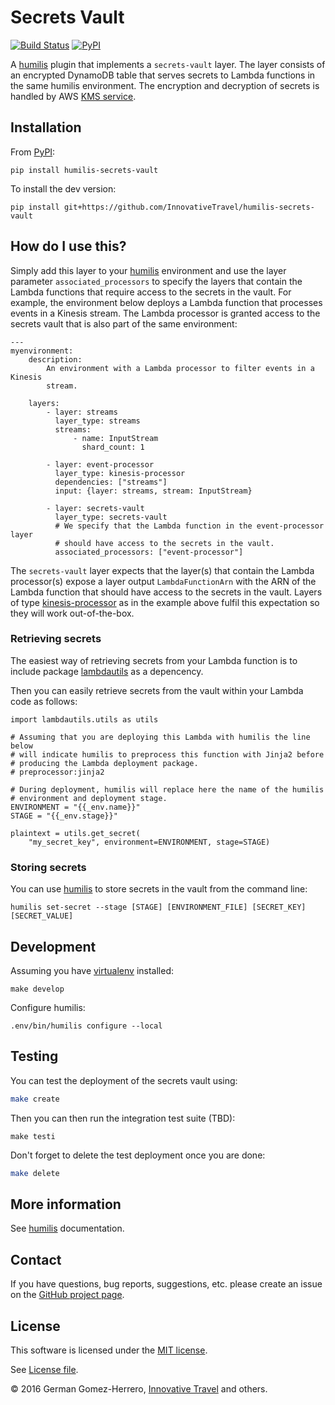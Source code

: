 Secrets Vault
==================

[![Build Status](https://travis-ci.org/humilis/humilis-secrets-vault.svg?branch=master)](https://travis-ci.org/humilis/humilis-secrets-vault)
[![PyPI](https://img.shields.io/pypi/v/humilis-filter.svg?style=flat)](https://pypi.python.org/pypi/humilis-secrets-vault)

A [humilis][humilis] plugin that implements a `secrets-vault` layer. The layer
consists of an encrypted DynamoDB table that serves secrets to Lambda
functions in the same humilis environment. The encryption and decryption
of secrets is handled by AWS [KMS service][kms].

[humilis]: https://github.com/InnovativeTravel/humilis
[kms]: https://aws.amazon.com/kms/
[dynamodb]: https://aws.amazon.com/dynamodb/


## Installation

From [PyPI][pypi]:

[pypi]: https://pypi.python.org/pypi/humilis-secrets-vault

```
pip install humilis-secrets-vault
```

To install the dev version:

```
pip install git+https://github.com/InnovativeTravel/humilis-secrets-vault
```


## How do I use this?

Simply add this layer to your [humilis][humilis] environment and use the
layer parameter `associated_processors` to specify the layers that contain
the Lambda functions that require access to the secrets in the vault. For
example, the environment below deploys a Lambda function that processes events
in a Kinesis stream. The Lambda processor is granted access to the secrets
vault that is also part of the same environment:

```
---
myenvironment:
    description:
        An environment with a Lambda processor to filter events in a Kinesis
        stream.

    layers:
        - layer: streams
          layer_type: streams
          streams:
              - name: InputStream
                shard_count: 1

        - layer: event-processor
          layer_type: kinesis-processor
          dependencies: ["streams"]
          input: {layer: streams, stream: InputStream}

        - layer: secrets-vault
          layer_type: secrets-vault
          # We specify that the Lambda function in the event-processor layer
          # should have access to the secrets in the vault.
          associated_processors: ["event-processor"]
```

The `secrets-vault` layer expects that the layer(s) that contain the Lambda 
processor(s) expose a layer output `LambdaFunctionArn` with the ARN of the 
Lambda function that should have access to the secrets in the vault. Layers
of type [kinesis-processor][kinesis-processor] as in the example above
fulfil this expectation so they will work out-of-the-box.

[kinesis-processor]: https://github.com/humilis/humilis-kinesis-processor


### Retrieving secrets

The easiest way of retrieving secrets from your Lambda function is to include
package [lambdautils][lambdautils] as a depencency.

[lambdautils]: https://github.com/humilis/humilis-lambdautils

Then you can easily retrieve secrets from the vault within your Lambda code as
follows:

```
import lambdautils.utils as utils

# Assuming that you are deploying this Lambda with humilis the line below
# will indicate humilis to preprocess this function with Jinja2 before
# producing the Lambda deployment package.
# preprocessor:jinja2

# During deployment, humilis will replace here the name of the humilis
# environment and deployment stage.
ENVIRONMENT = "{{_env.name}}"
STAGE = "{{_env.stage}}"

plaintext = utils.get_secret(
    "my_secret_key", environment=ENVIRONMENT, stage=STAGE)

```


### Storing secrets

You can use [humilis][humilis] to store secrets in the vault from the command
line:

```
humilis set-secret --stage [STAGE] [ENVIRONMENT_FILE] [SECRET_KEY] [SECRET_VALUE]
```


## Development

Assuming you have [virtualenv][venv] installed:

[venv]: https://virtualenv.readthedocs.org/en/latest/

```
make develop
```

Configure humilis:

```
.env/bin/humilis configure --local
```


## Testing

You can test the deployment of the secrets vault using:

```bash
make create
```

Then you can then run the integration test suite (TBD):

```
make testi
```

Don't forget to delete the test deployment once you are done:

```bash
make delete
```


## More information

See [humilis][humilis] documentation.

[humilis]: https://github.com/InnovativeTravel/humilis/blob/master/README.md


## Contact

If you have questions, bug reports, suggestions, etc. please create an issue on
the [GitHub project page][github].

[github]: http://github.com/humilis/humilis-secrets-vault


## License

This software is licensed under the [MIT license][mit].

[mit]: http://en.wikipedia.org/wiki/MIT_License

See [License file][LICENSE].

[LICENSE]: https://github.com/humilis/humilis-secrets-vault/blob/master/LICENSE.txt


© 2016 German Gomez-Herrero, [Innovative Travel][it] and others.

[it]: http://innovativetravel.eu/
